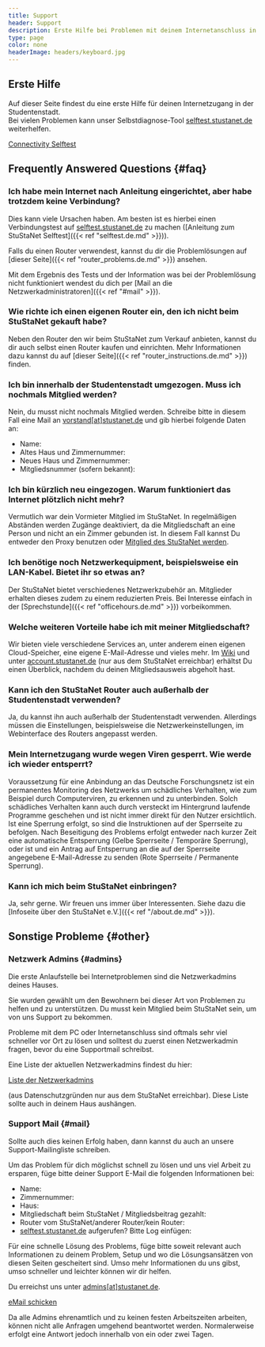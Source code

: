 ```yaml
---
title: Support
header: Support
description: Erste Hilfe bei Problemen mit deinem Internetanschluss in der StuSta
type: page
color: none
headerImage: headers/keyboard.jpg
---
```


## Erste Hilfe
Auf dieser Seite findest du eine erste Hilfe für deinen Internetzugang in der Studentenstadt.<br />
Bei vielen Problemen kann unser Selbstdiagnose-Tool [selftest.stustanet.de](http://selftest.stustanet.de) weiterhelfen.

<a class="button" href="http://selftest.stustanet.de/">Connectivity Selftest</a>

## Frequently Answered Questions {#faq}

### Ich habe mein Internet nach Anleitung eingerichtet, aber habe trotzdem keine Verbindung?
Dies kann viele Ursachen haben. Am besten ist es hierbei einen Verbindungstest auf [selftest.stustanet.de](http://selftest.stustanet.de) zu machen ([Anleitung zum StuStaNet Selftest]({{< ref "selftest.de.md" >}})).

Falls du einen Router verwendest, kannst du dir die Problemlösungen auf [dieser Seite]({{< ref "router_problems.de.md" >}}) ansehen.

 Mit dem Ergebnis des Tests und der Information was bei der Problemlösung nicht funktioniert wendest du dich per [Mail an die Netzwerkadministratoren]({{< ref "#mail" >}}).

### Wie richte ich einen eigenen Router ein, den ich nicht beim StuStaNet gekauft habe?
Neben den Router den wir beim StuStaNet zum Verkauf anbieten, kannst du dir auch selbst einen Router kaufen und einrichten.
Mehr Informationen dazu kannst du auf [dieser Seite]({{< ref "router_instructions.de.md" >}}) finden.

### Ich bin innerhalb der Studentenstadt umgezogen. Muss ich nochmals Mitglied werden?
Nein, du musst nicht nochmals Mitglied werden. Schreibe bitte in diesem Fall eine Mail an [vorstand[at]stustanet.de](https://stustanet.de/mail/vorstand?subject=Umzug&body=Name%3A%0AAltes%20Haus%20und%20Zimmernummer%3A%0ANeues%20Haus%20und%20Zimmernummer%3A%0AMitgliedsnummer%20(sofern%20bekannt)%3A) und gib hierbei folgende Daten an:

* Name:
* Altes Haus und Zimmernummer:
* Neues Haus und Zimmernummer:
* Mitgliedsnummer (sofern bekannt):

### Ich bin kürzlich neu eingezogen. Warum funktioniert das Internet plötzlich nicht mehr?
Vermutlich war dein Vormieter Mitglied im StuStaNet. In regelmäßigen Abständen werden Zugänge deaktiviert, da die Mitgliedschaft an eine Person und nicht an ein Zimmer gebunden ist. In diesem Fall kannst Du entweder den Proxy benutzen oder [Mitglied des StuStaNet werden](https://reg.stustanet.de).

### Ich benötige noch Netzwerkequipment, beispielsweise ein LAN-Kabel. Bietet ihr so etwas an?
Der StuStaNet bietet verschiedenes Netzwerkzubehör an. Mitglieder erhalten dieses zudem zu einem reduzierten Preis. Bei Interesse einfach in der [Sprechstunde]({{< ref "officehours.de.md" >}}) vorbeikommen.

### Welche weiteren Vorteile habe ich mit meiner Mitgliedschaft?
Wir bieten viele verschiedene Services an, unter anderem einen eigenen Cloud-Speicher, eine eigene E-Mail-Adresse und vieles mehr. Im [Wiki](https://wiki.stusta.de/StuStaNet-Dienste) und unter [account.stustanet.de](https://account.stustanet.de) (nur aus dem StuStaNet erreichbar) erhältst Du einen Überblick, nachdem du deinen Mitgliedsausweis abgeholt hast.

### Kann ich den StuStaNet Router auch außerhalb der Studentenstadt verwenden?
Ja, du kannst ihn auch außerhalb der Studentenstadt verwenden.
Allerdings müssen die Einstellungen, beispielsweise die Netzwerkeinstellungen, im Webinterface des Routers angepasst werden.

### Mein Internetzugang wurde wegen Viren gesperrt. Wie werde ich wieder entsperrt?
Voraussetzung für eine Anbindung an das Deutsche Forschungsnetz ist ein permanentes Monitoring des Netzwerks um schädliches Verhalten, wie zum Beispiel durch Computerviren, zu erkennen und zu unterbinden. Solch schädliches Verhalten kann auch durch versteckt im Hintergrund laufende Programme geschehen und ist nicht immer direkt für den Nutzer ersichtlich.<br />
Ist eine Sperrung erfolgt, so sind die Instruktionen auf der Sperrseite zu befolgen. Nach Beseitigung des Problems erfolgt entweder nach kurzer Zeit eine automatische Entsperrung (Gelbe Sperrseite / Temporäre Sperrung), oder ist und ein Antrag auf Entsperrung an die auf der Sperrseite angegebene E-Mail-Adresse zu senden (Rote Sperrseite / Permanente Sperrung).

### Kann ich mich beim StuStaNet einbringen?
Ja, sehr gerne. Wir freuen uns immer über Interessenten. Siehe dazu die [Infoseite über den StuStaNet e.V.]({{< ref "/about.de.md" >}}).


## Sonstige Probleme {#other}

### Netzwerk Admins {#admins}

Die erste Anlaufstelle bei Internetproblemen sind die Netzwerkadmins deines Hauses.

Sie wurden gewählt um den Bewohnern bei dieser Art von Problemen zu helfen und zu unterstützen. Du musst kein Mitglied beim StuStaNet sein, um von uns Support zu bekommen.

Probleme mit dem PC oder Internetanschluss sind oftmals sehr viel schneller vor Ort zu lösen und solltest du zuerst einen Netzwerkadmin fragen, bevor du eine Supportmail schreibst.

Eine Liste der aktuellen Netzwerkadmins findest du hier:

<a class="button" href="https://dokumente.stustanet.de/adminliste/adminliste.pdf">Liste der Netzwerkadmins</a>

(aus Datenschutzgründen nur aus dem StuStaNet erreichbar). Diese Liste sollte auch in deinem Haus aushängen.

### Support Mail {#mail}

Sollte auch dies keinen Erfolg haben, dann kannst du auch an unsere Support-Mailingliste schreiben.

Um das Problem für dich möglichst schnell zu lösen und uns viel Arbeit zu ersparen, füge bitte deiner Support E-Mail die folgenden Informationen bei:

* Name:
* Zimmernummer:
* Haus:
* Mitgliedschaft beim StuStaNet / Mitgliedsbeitrag gezahlt:
* Router vom StuStaNet/anderer Router/kein Router:
* [selftest.stustanet.de](http://selftest.stustanet.de) aufgerufen? Bitte Log einfügen:

Für eine schnelle Lösung des Problems, füge bitte soweit relevant auch Informationen zu deinem Problem, Setup und wo die Lösungsansätzen von diesen Seiten gescheitert sind.
Umso mehr Informationen du uns gibst, umso schneller und leichter können wir dir helfen.

Du erreichst uns unter [admins[at]stustanet.de](https://stustanet.de/mail/admins?body=Name%3A%0AZimmernummer%3A%0AHaus%3A%0AMitgliedschaft%20beim%20StuStaNet%20%2F%20Mitgliedsbeitrag%20gezahlt%3A%0ARouter%20vom%20StuStaNet%2Fanderer%20Router%2Fkein%20Router%3A%0Aselftest.stustanet.de%20aufgerufen%3F%20Bitte%20Log%20einf%C3%BCgen%3A).

<a class="button" href="https://stustanet.de/mail/admins?body=Name%3A%0AZimmernummer%3A%0AHaus%3A%0AMitgliedschaft%20beim%20StuStaNet%20%2F%20Mitgliedsbeitrag%20gezahlt%3A%0ARouter%20vom%20StuStaNet%2Fanderer%20Router%2Fkein%20Router%3A%0Aselftest.stustanet.de%20aufgerufen%3F%20Bitte%20Log%20einf%C3%BCgen%3A">eMail schicken</a>

Da alle Admins ehrenamtlich und zu keinen festen Arbeitszeiten arbeiten, können nicht alle Anfragen umgehend beantwortet werden.
Normalerweise erfolgt eine Antwort jedoch innerhalb von ein oder zwei Tagen.